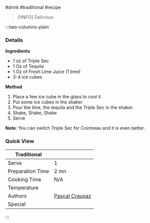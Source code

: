 #drink #traditional #recipe

> [!INFO]
> Delicious

:::two-columns-plain

### Details
**Ingredients**

- 1 oz of Triple Sec
- 1 Oz of Tequila
- 1 Oz of Fresh Lime Juice (1 lime)
- 3-4 ice cubes


**Method**

1. Place a few ice cube in the glass to cool it
2. Put some ice cubes in the shaker
3. Pour the lime, the tequila and the Triple Sec in the shaker.
4. Shake, Shake, Shake
5. Serve

**Note**: You can switch Triple Sec for Cointreau and it is even better.


### Quick View
| Traditional      |                                                |
| ---------------- | ---------------------------------------------- |
| Serve            | 1                                              |
| Preparation Time | 2 mn                                           |
| Cooking Time     | N/A                                            |
| Temperature      |                                                |
| Authors          | [Pascal Crausaz](mailto:pascal@askpascal.com)  |
| Special          |                                                |

:::

